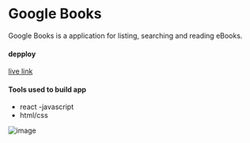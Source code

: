# Google Books

Google Books is a application for listing, searching and reading eBooks. 

#### depploy
[live link](https://luvkil.github.io/google-books/)

#### Tools used to build app
- react
-javascript
- html/css



![image](https://user-images.githubusercontent.com/57713429/135777815-f829fe30-1fe8-490b-b6a1-767ea9556966.png)
